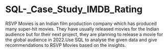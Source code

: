 # SQL-_Case_Study_IMDB_Rating
RSVP Movies is an Indian film production company which has produced many super-hit movies. They have usually released movies for the Indian audience but for their next project, they are planning to release a movie for the global audience in 2022.Use SQL to analyse the given data and give recommendations to RSVP Movies based on the insights.
